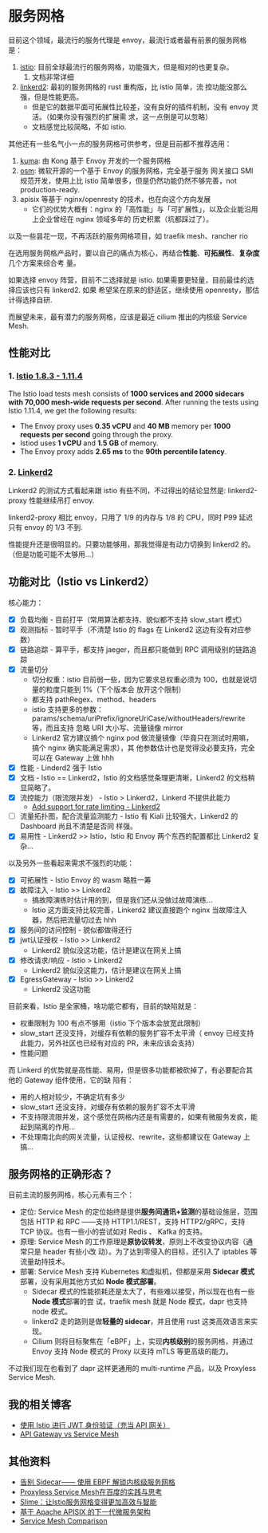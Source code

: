 # 服务网格

目前这个领域，最流行的服务代理是 envoy，最流行或者最有前景的服务网格是：

1. [istio](https://github.com/istio/istio): 目前全球最流行的服务网格，功能强大，但是相对的也更复杂。
   1. 文档非常详细
2. [linkerd2](https://github.com/linkerd/linkerd2): 最初的服务网格的 rust 重构版，比 istio 简单，流
   控功能没那么强，但是性能更高。
   - 但是它的数据平面可拓展性比较差，没有良好的插件机制，没有 envoy 灵活。（如果你没有强烈的扩展需
     求，这一点倒是可以忽略）
   - 文档感觉比较简略，不如 istio.

其他还有一些名气小一点的服务网格可供参考，但是目前都不推荐选用：

1. [kuma](https://github.com/kumahq/kuma): 由 Kong 基于 Envoy 开发的一个服务网格
2. [osm](https://github.com/openservicemesh/osm): 微软开源的一个基于 Envoy 的服务网格，完全基于服务
   网关接口 SMI 规范开发，使用上比 istio 简单很多，但是仍然功能仍然不够完善，not production-ready.
3. apisix 等基于 nginx/openresty 的技术，也在向这个方向发展
   - 它们的优势大概有：nginx 的「高性能」与「可扩展性」，以及企业能沿用上企业曾经在 nginx 领域多年的
     历史积累（坑都踩过了）。

以及一些昙花一现，不再活跃的服务网格项目，如 traefik mesh、rancher rio

在选用服务网格产品时，要以自己的痛点为核心，再结合**性能**、**可拓展性**、**复杂度**几个方案来综合考
量。

如果选择 envoy 阵营，目前不二选择就是 istio. 如果需要更轻量，目前最佳的选择应该也只有 linkerd2. 如果
希望呆在原来的舒适区，继续使用 openresty，那估计得选择自研.

而展望未来，最有潜力的服务网格，应该是最近 cilium 推出的内核级 Service Mesh.

## 性能对比

### 1. [Istio 1.8.3 - 1.11.4](https://istio.io/v1.11/docs/ops/deployment/performance-and-scalability/)

The Istio load tests mesh consists of **1000 services and 2000 sidecars with 70,000 mesh-wide
requests per second**. After running the tests using Istio 1.11.4, we get the following results:

- The Envoy proxy uses **0.35 vCPU** and **40 MB** memory per **1000 requests per second** going
  through the proxy.
- Istiod uses **1 vCPU** and **1.5 GB** of memory.
- The Envoy proxy adds **2.65 ms** to the **90th percentile latency**.

### 2. [Linkerd2](https://linkerd.io/2021/05/27/linkerd-vs-istio-benchmarks/)

Linkerd2 的测试方式看起来跟 istio 有些不同，不过得出的结论显然是: linkerd2-proxy 性能继续吊打 envoy.

linkerd2-proxy 相比 envoy，只用了 1/9 的内存与 1/8 的 CPU，同时 P99 延迟只有 envoy 的 1/3 不到.

性能提升还是很明显的。只要功能够用，那我觉得是有动力切换到 linkerd2 的。（但是功能可能不太够用...）

## 功能对比（Istio vs Linkerd2）

核心能力：

- [x] 负载均衡 - 目前打平（常用算法都支持、貌似都不支持 slow_start 模式）
- [x] 观测指标 - 暂时平手（不清楚 Istio 的 flags 在 Linkerd2 这边有没有对应参数）
- [x] 链路追踪 - 算平手，都支持 jaeger，而且都只能做到 RPC 调用级别的链路追踪
- [x] 流量切分
  - 切分权重：istio 目前弱一些，因为它要求总权重必须为 100，也就是说切量的粒度只能到 1%（下个版本会
    放开这个限制）
  - 都支持 pathRegex、method、headers
  - istio 支持更多的参数：params/schema/uriPrefix/ignoreUriCase/withoutHeaders/rewrite 等，而且支持
    忽略 URI 大小写、流量镜像 mirror
  - Linkerd2 官方建议搞个 nginx pod 做流量镜像（毕竟只在测试时用嘛，搞个 nginx 确实能满足需求），其
    他参数估计也是觉得没必要支持，完全可以在 Gateway 上做 hhh
- [x] 性能 - Linderd2 强于 Istio
- [x] 文档 - Istio == Linkerd2，Istio 的文档感觉条理更清晰，Linkerd2 的文档稍显简略了。
- [x] 流控能力（限流限并发） - Istio > Linkerd2，Linkerd 不提供此能力
  - [Add support for rate limiting - Linkerd2](https://github.com/linkerd/linkerd2/issues/4649)
- [ ] 流量拓扑图，配合流量监测能力 - Istio 有 Kiali 比较强大，Linkerd2 的 Dashboard 尚且不清楚是否同
      样强。
- [x] 易用性 - Linkerd2 >> Istio，Istio 和 Envoy 两个东西的配置都比 Linkerd2 复杂...

以及另外一些看起来需求不强烈的功能：

- [x] 可拓展性 - Istio Envoy 的 wasm 略胜一筹
- [x] 故障注入 - Istio >> Linkerd2
  - 搞故障演练时估计用的到，但是我们还从没做过故障演练...
  - Istio 这方面支持比较完善，Linkerd2 建议直接跑个 nginx 当故障注入器，然后把流量切过去 hhh
- [x] 服务间的访问控制 - 貌似都做得还行
- [x] jwt认证授权 - Istio >> Linkerd2
  - Linkerd2 貌似没这功能，估计是建议在网关上搞
- [x] 修改请求/响应 - Istio > Linkerd2
  - Linkerd2 貌似没这能力，估计是建议在网关上搞
- [x] EgressGateway - Istio >> Linkerd2
  - Linkerd2 没这功能

目前来看，Istio 是全家桶，啥功能它都有，目前的缺陷就是：

- 权重限制为 100 有点不够用（istio 下个版本会放宽此限制）
- slow_start 还没支持，对缓存有依赖的服务扩容不太平滑（ envoy 已经支持此能力，另外社区也已经有对应的
  PR，未来应该会支持）
- 性能问题

而 Linkerd 的优势就是高性能、易用，但是很多功能都被砍掉了，有必要配合其他的 Gateway 组件使用，它的缺
陷有：

- 用的人相对较少，不确定坑有多少
- slow_start 还没支持，对缓存有依赖的服务扩容不太平滑
- 不支持限流限并发，这个感觉在网格内还是有需要的，如果有微服务发疯，能起到隔离的作用...
- 不处理南北向的网关流量，认证授权、rewrite，这些都建议在 Gateway 上搞...

## 服务网格的正确形态？

目前主流的服务网格，核心元素有三个：

- 定位: Service Mesh 的定位始终是提供**服务间通讯+监测**的基础设施层，范围包括 HTTP 和 RPC ——支持
  HTTP1.1/REST，支持 HTTP2/gRPC，支持 TCP 协议。也有一些小的尝试如对 Redis 、 Kafka 的支持。
- 原理: Service Mesh 的工作原理是**原协议转发**，原则上不改变协议内容（通常只是 header 有些小改
  动）。为了达到零侵入的目标，还引入了 iptables 等流量劫持技术。
- 部署: Service Mesh 支持 Kubernetes 和虚拟机，但都是采用 **Sidecar 模式**部署，没有采用其他方式如
  **Node 模式部署**。
  - Sidecar 模式的性能损耗还是太大了，有些难以接受，所以现在也有一些 **Node 模式**部署的尝
    试，traefik mesh 就是 Node 模式，dapr 也支持 node 模式。
  - linkerd2 走的路则是做**轻量的 sidecar**，并且使用 rust 这类高效语言来实现。
  - Cilium 则将目标聚焦在「eBPF」上，实现**内核级别**的服务网格，并通过 Envoy 支持 Node 模式的 Proxy
    以支持 mTLS 等更高级的能力。

不过我们现在也看到了 dapr 这样更通用的 multi-runtime 产品，以及 Proxyless Service Mesh.

## 我的相关博客

- [使用 Istio 进行 JWT 身份验证（充当 API 网关）](https://thiscute.world/posts/use-istio-for-jwt-auth/)
- [API Gateway vs Service Mesh](https://www.cnblogs.com/kirito-c/p/12394038.html)

## 其他资料

- [告别 Sidecar—— 使用 EBPF 解锁内核级服务网格](https://mp.weixin.qq.com/s/nUCiC8_Yr9EplFk8uTgQpA)
- [Proxyless Service Mesh在百度的实践与思考](https://mp.weixin.qq.com/s/8T7XI6jQfZunwVYDaDHvLw)
- [Slime：让Istio服务网格变得更加高效与智能](https://cloudnative.to/blog/netease-slime/)
- [基于 Apache APISIX 的下一代微服务架构](https://www.upyun.com/tech/article/512/%E5%9F%BA%E4%BA%8E%20Apache%20APISIX%20%E7%9A%84%E4%B8%8B%E4%B8%80%E4%BB%A3%E5%BE%AE%E6%9C%8D%E5%8A%A1%E6%9E%B6%E6%9E%84.html)
- [Service Mesh Comparison](https://servicemesh.es/)
